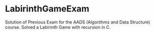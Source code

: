 # LabirinthGameExam
Solution of Previous Exam for the AADS (Algorithms and Data Structure) course. Solved a Labirinth Game with recursion in C.
